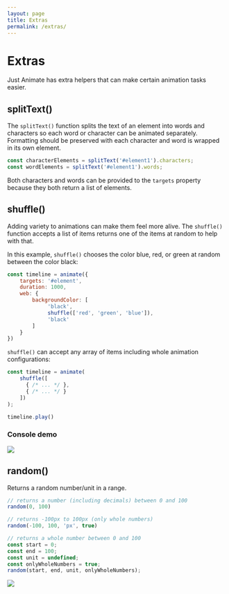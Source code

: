 ```yaml
---
layout: page
title: Extras
permalink: /extras/
---
```


# Extras

Just Animate has extra helpers that can make certain animation tasks easier.

## splitText()

The ```splitText()``` function splits the text of an element into words and characters so each word or character can be animated separately. Formatting should be preserved with each character and word is wrapped in its own element.

```javascript
const characterElements = splitText('#element1').characters;
const wordElements = splitText('#element1').words;
```

Both characters and words can be provided to the ```targets``` property because they both return a list of elements.

## shuffle()

Adding variety to animations can make them feel more alive.  The `shuffle()` function accepts a list of items returns one of the items at random to help with that.


In this example, `shuffle()` chooses the color blue, red, or green at random between the color black:

```js
const timeline = animate({
    targets: '#element',
    duration: 1000,
    web: {
        backgroundColor: [
             'black',
             shuffle(['red', 'green', 'blue']),
             'black'
        ]
    }
})
```

```shuffle()``` can accept any array of items including whole animation configurations:

```js
const timeline = animate(
    shuffle([
      { /* ... */ },
      { /* ... */ }
    ])
);

timeline.play()
```

### Console demo
![](/assets/shuffle.gif)



## random()

Returns a random number/unit in a range.

```javascript
// returns a number (including decimals) between 0 and 100
random(0, 100)

// returns -100px to 100px (only whole numbers)
random(-100, 100, 'px', true)

// returns a whole number between 0 and 100
const start = 0;
const end = 100;
const unit = undefined;
const onlyWholeNumbers = true;
random(start, end, unit, onlyWholeNumbers);
```

![](/assets/random.gif)


